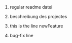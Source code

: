 1. regular readme datei

2. beschreibung des projectes

3. this is the line newFeature

4. bug-fix line